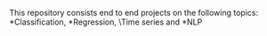 This repository consists end to end projects on the following topics:
\*Classification, \*Regression, \Time series and 
*NLP
